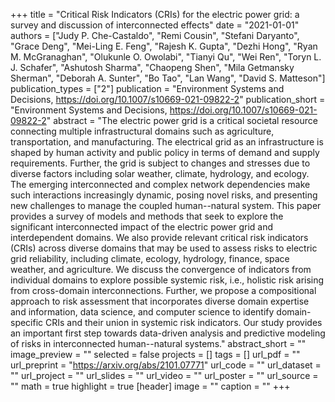 +++
title = "Critical Risk Indicators (CRIs) for the electric power grid: a survey and discussion of interconnected effects"
date = "2021-01-01"
authors = ["Judy P. Che-Castaldo", "Remi Cousin", "Stefani Daryanto", "Grace Deng", "Mei-Ling E. Feng", "Rajesh K. Gupta", "Dezhi Hong", "Ryan M. McGranaghan", "Olukunle O. Owolabi", "Tianyi Qu", "Wei Ren", "Toryn L. J. Schafer", "Ashutosh Sharma", "Chaopeng Shen", "Mila Getmansky Sherman", "Deborah A. Sunter", "Bo Tao", "Lan Wang", "David S. Matteson"]
publication_types = ["2"]
publication = "Environment Systems and Decisions, https://doi.org/10.1007/s10669-021-09822-2"
publication_short = "Environment Systems and Decisions, https://doi.org/10.1007/s10669-021-09822-2"
abstract = "The electric power grid is a critical societal resource connecting multiple infrastructural domains such as agriculture, transportation, and manufacturing. The electrical grid as an infrastructure is shaped by human activity and public policy in terms of demand and supply requirements. Further, the grid is subject to changes and stresses due to diverse factors including solar weather, climate, hydrology, and ecology. The emerging interconnected and complex network dependencies make such interactions increasingly dynamic, posing novel risks, and presenting new challenges to manage the coupled human--natural system. This paper provides a survey of models and methods that seek to explore the significant interconnected impact of the electric power grid and interdependent domains. We also provide relevant critical risk indicators (CRIs) across diverse domains that may be used to assess risks to electric grid reliability, including climate, ecology, hydrology, finance, space weather, and agriculture. We discuss the convergence of indicators from individual domains to explore possible systemic risk, i.e., holistic risk arising from cross-domain interconnections. Further, we propose a compositional approach to risk assessment that incorporates diverse domain expertise and information, data science, and computer science to identify domain-specific CRIs and their union in systemic risk indicators. Our study provides an important first step towards data-driven analysis and predictive modeling of risks in interconnected human--natural systems."
abstract_short = ""
image_preview = ""
selected = false
projects = []
tags = []
url_pdf = ""
url_preprint = "https://arxiv.org/abs/2101.07771"
url_code = ""
url_dataset = ""
url_project = ""
url_slides = ""
url_video = ""
url_poster = ""
url_source = ""
math = true
highlight = true
[header]
image = ""
caption = ""
+++
